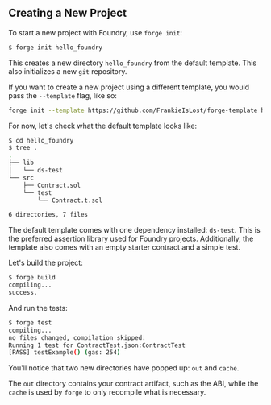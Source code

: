 ## Creating a New Project

To start a new project with Foundry, use `forge init`:

```sh
$ forge init hello_foundry
```

This creates a new directory `hello_foundry` from the default template. This also initializes a new `git` repository.

If you want to create a new project using a different template, you would pass the `--template` flag, like so:

```sh
forge init --template https://github.com/FrankieIsLost/forge-template hello_template
```

For now, let's check what the default template looks like:

```sh
$ cd hello_foundry
$ tree .
.
├── lib
│   └── ds-test
└── src
    ├── Contract.sol
    └── test
        └── Contract.t.sol

6 directories, 7 files
```

The default template comes with one dependency installed: `ds-test`. This is the preferred assertion library used for Foundry projects. Additionally, the template also comes with an empty starter contract and a simple test.

Let's build the project:

```sh
$ forge build
compiling...
success.
```

And run the tests:

```sh
$ forge test
compiling...
no files changed, compilation skipped.
Running 1 test for ContractTest.json:ContractTest
[PASS] testExample() (gas: 254)
```

You'll notice that two new directories have popped up: `out` and `cache`.

The `out` directory contains your contract artifact, such as the ABI, while the `cache` is used by `forge` to only recompile what is necessary.
